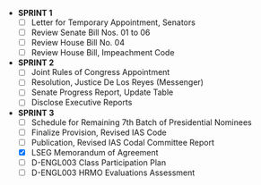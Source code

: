- **SPRINT 1**
	- [ ] Letter for Temporary Appointment, Senators
	- [ ] Review Senate Bill Nos. 01 to 06
	- [ ] Review House Bill No. 04
	- [ ] Review House Bill, Impeachment Code
- **SPRINT 2**
	- [ ] Joint Rules of Congress Appointment
	- [ ] Resolution, Justice De Los Reyes (Messenger)
	- [ ] Senate Progress Report, Update Table
	- [ ] Disclose Executive Reports
- **SPRINT 3**
	- [ ] Schedule for Remaining 7th Batch of Presidential Nominees
	- [ ] Finalize Provision, Revised IAS Code
	- [ ] Publication, Revised IAS Codal Committee Report
	- [x] LSEG Memorandum of Agreement
	- [ ] D-ENGL003 Class Participation Plan
	- [ ] D-ENGL003 HRMO Evaluations Assessment